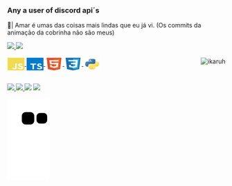 ### Any a user of discord api´s

🍜| Amar é umas das coisas mais lindas que eu já vi.
(Os commits da animação da cobrinha não são meus)

 <div>
  <a href="https://github.com/Ikaruhz">
  <img height="180em" src="https://github-readme-stats.vercel.app/api?username=ikaruhz&show_icons=true&theme=dark&include_all_commits=true&count_private=true"/>
  <img height="180em" src="https://github-readme-stats.vercel.app/api/top-langs/?username=ikaruh&layout=compact&langs_count=7&theme=dark"/>

<div style="display: inline_block"><br>
  <img align="center" alt="Rafa-Js" height="30" width="40" src="https://raw.githubusercontent.com/devicons/devicon/master/icons/javascript/javascript-plain.svg">
  <img align="center" alt="Rafa-Ts" height="30" width="40" src="https://raw.githubusercontent.com/devicons/devicon/master/icons/typescript/typescript-plain.svg">
  <img align="center" alt="Rafa-HTML" height="30" width="40" src="https://raw.githubusercontent.com/devicons/devicon/master/icons/html5/html5-original.svg">
  <img align="center" alt="Rafa-CSS" height="30" width="40" src="https://raw.githubusercontent.com/devicons/devicon/master/icons/css3/css3-original.svg">
  <img align="center" alt="Rafa-Python" height="30" width="40" src="https://raw.githubusercontent.com/devicons/devicon/master/icons/python/python-original.svg">
  <img align="right" alt="ikaruh" src="https://user-images.githubusercontent.com/59300322/130700114-46236529-3866-4b10-abe2-728b1c540dcf.png">
</div>

##

<div>
 <a href="https://www.youtube.com/channel/UC90eBa3_3nvSGpImflarNKA" target="_blank"><img src="https://img.shields.io/badge/YouTube-FF0000?style=for-the-badge&logo=youtube&logoColor=white" target="_blank">
 </a>
 	<a href="https://www.instagram.com/eoikaruh_/" target="_blank"><img src="	https://img.shields.io/badge/Instagram-E4405F?style=for-the-badge&logo=instagram&logoColor=white" target="_blank">
</a>
 <a href="https://discord.gg/pDbY76q8Qf" target="_blank"><img src="https://img.shields.io/badge/Discord-7289DA?style=for-the-badge&logo=discord&logoColor=white" target="_blank"></a> 
  <a href="https://899.carrd.co" target="_blank"><img src="https://img.shields.io/badge/NVIDIA-GTX1650-76B900?style=for-the-badge&logo=nvidia&logoColor=white" target="_blank"></a> 

  ![Snake animation](https://github.com/rafaballerini/rafaballerini/blob/output/github-contribution-grid-snake.svg)
 
</div>

